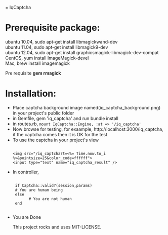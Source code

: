 = IqCaptcha

<h1>Prerequisite package:</h1>
ubuntu 10.04, sudo apt-get install libmagickwand-dev<br />
ubuntu 11.04, sudo apt-get install libmagick9-dev<br />
ubuntu 12.04, sudo apt-get install graphicsmagick-libmagick-dev-compat<br />
CentOS, yum install ImageMagick-devel<br />
Mac, brew install imagemagick<br />

Pre requisite <strong>gem rmagick</strong>

<h1>Installation:</h1>
<ul>
<li> Place captcha background image named(iq_captcha_background.png) in your project's public folder</li>
<li> in Gemfile, gem 'iq_captcha' and run bundle install</li>
<li> in routes.rb, <code>mount IqCaptcha::Engine, :at => '/iq_captcha'</code> </li>

<li> Now browse for testing, for exaample, http://localhost:3000/iq_captcha, if the captcha comes then it is OK for the test</li>

<li> To use the captcha in your project's view 
<pre><code>
&lt;img src="/iq_captcha?t=<%= Time.now.to_i %>&pointsize=25&color_code=ffffff"&gt;
&lt;input type="text" name="iq_captcha_result" /&gt;
</code></pre>

<li> In controller,
 <pre><code>
 if Captcha::valid?(session,params)
 # You are human being
 else
       # You are not human
 end
 </code></pre>
<li> You are Done</li>


This project rocks and uses MIT-LICENSE.
